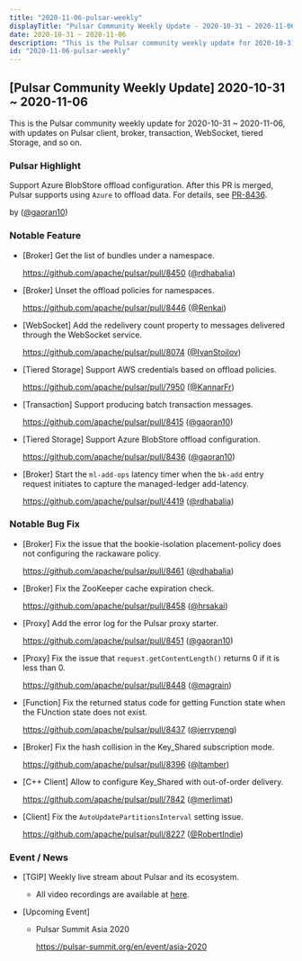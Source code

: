 ```yaml
---
title: "2020-11-06-pulsar-weekly"
displayTitle: "Pulsar Community Weekly Update - 2020-10-31 ~ 2020-11-06"
date: 2020-10-31 ~ 2020-11-06
description: "This is the Pulsar community weekly update for 2020-10-31 ~ 2020-11-06, with updates on Pulsar client, broker, transaction, WebSocket, tiered Storage, and so on."
id: "2020-11-06-pulsar-weekly"
---
```


## [Pulsar Community Weekly Update] 2020-10-31 ~ 2020-11-06

This is the Pulsar community weekly update for 2020-10-31 ~ 2020-11-06, with updates on Pulsar client, broker, transaction, WebSocket, tiered Storage, and so on.

### Pulsar Highlight

Support Azure BlobStore offload configuration. After this PR is merged, Pulsar supports using `Azure` to offload data. For details, see [PR-8436](https://github.com/apache/pulsar/pull/8436).

by ([@gaoran10](https://github.com/gaoran10))

### Notable Feature

- [Broker] Get the list of bundles under a namespace.

    https://github.com/apache/pulsar/pull/8450 ([@rdhabalia](https://github.com/rdhabalia))

- [Broker] Unset the offload policies for namespaces.

    https://github.com/apache/pulsar/pull/8446 ([@Renkai](https://github.com/Renkai))

- [WebSocket] Add the redelivery count property to messages delivered through the WebSocket service.

    https://github.com/apache/pulsar/pull/8074 ([@IvanStoilov](https://github.com/IvanStoilov))

- [Tiered Storage] Support AWS credentials based on offload policies.

    https://github.com/apache/pulsar/pull/7950 ([@KannarFr](https://github.com/KannarFr))

- [Transaction] Support producing batch transaction messages.

    https://github.com/apache/pulsar/pull/8415 ([@gaoran10](https://github.com/gaoran10))

- [Tiered Storage] Support Azure BlobStore offload configuration.

    https://github.com/apache/pulsar/pull/8436 ([@gaoran10](https://github.com/gaoran10))

- [Broker] Start the `ml-add-ops` latency timer when the `bk-add` entry request initiates to capture the managed-ledger add-latency.

    https://github.com/apache/pulsar/pull/4419 ([@rdhabalia](https://github.com/rdhabalia))

### Notable Bug Fix

- [Broker] Fix the issue that the bookie-isolation placement-policy does not configuring the rackaware policy.

    https://github.com/apache/pulsar/pull/8461 ([@rdhabalia](https://github.com/rdhabalia))

- [Broker] Fix the ZooKeeper cache expiration check.

    https://github.com/apache/pulsar/pull/8458 ([@hrsakai](https://github.com/hrsakai))

- [Proxy] Add the error log for the Pulsar proxy starter.

    https://github.com/apache/pulsar/pull/8451 ([@gaoran10](https://github.com/gaoran10))

- [Proxy] Fix the issue that `request.getContentLength()` returns 0 if it is less than 0.

    https://github.com/apache/pulsar/pull/8448 ([@magrain](https://github.com/magrain))

- [Function] Fix the returned status code for getting Function state when the FUnction state does not exist.

    https://github.com/apache/pulsar/pull/8437 ([@jerrypeng](https://github.com/jerrypeng))

- [Broker] Fix the hash collision in the Key_Shared subscription mode.

    https://github.com/apache/pulsar/pull/8396 ([@ltamber](https://github.com/ltamber))

- [C++ Client] Allow to configure Key_Shared with out-of-order delivery.

    https://github.com/apache/pulsar/pull/7842 ([@merlimat](https://github.com/merlimat))

- [Client] Fix the `AutoUpdatePartitionsInterval` setting issue.

    https://github.com/apache/pulsar/pull/8227 ([@RobertIndie](https://github.com/RobertIndie))

### Event / News

- [TGIP] Weekly live stream about Pulsar and its ecosystem.

  - All video recordings are available at [here](https://streamnative.io/resource#tgip).

- [Upcoming Event]

  -  Pulsar Summit Asia 2020

     https://pulsar-summit.org/en/event/asia-2020